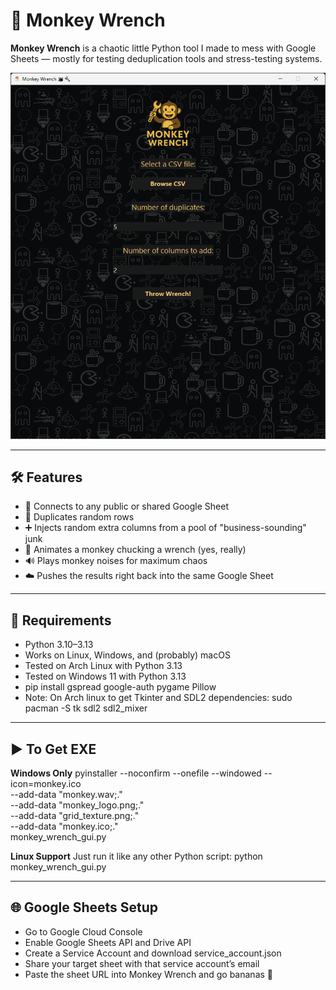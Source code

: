 # 🐒 Monkey Wrench

**Monkey Wrench** is a chaotic little Python tool I made to mess with Google Sheets — mostly for testing deduplication tools and stress-testing systems.

![screenshot](image.png)

---

## 🛠 Features

- 🔗 Connects to any public or shared Google Sheet
- 🔁 Duplicates random rows
- ➕ Injects random extra columns from a pool of "business-sounding" junk
- 🐒 Animates a monkey chucking a wrench (yes, really)
- 🔊 Plays monkey noises for maximum chaos
- ☁️ Pushes the results right back into the same Google Sheet

---

## 🧰 Requirements

- Python 3.10–3.13
- Works on Linux, Windows, and (probably) macOS
- Tested on Arch Linux with Python 3.13
- Tested on Windows 11 with Python 3.13
- pip install gspread google-auth pygame Pillow
- Note: On Arch linux to get Tkinter and SDL2 dependencies: sudo pacman -S tk sdl2 sdl2_mixer

---

## ▶️ To Get EXE

**Windows Only**
pyinstaller --noconfirm --onefile --windowed --icon=monkey.ico \
  --add-data "monkey.wav;." \
  --add-data "monkey_logo.png;." \
  --add-data "grid_texture.png;." \
  --add-data "monkey.ico;." \
  monkey_wrench_gui.py

**Linux Support**
Just run it like any other Python script: python monkey_wrench_gui.py

---

## 🌐 Google Sheets Setup

- Go to Google Cloud Console
- Enable Google Sheets API and Drive API
- Create a Service Account and download service_account.json
- Share your target sheet with that service account’s email
- Paste the sheet URL into Monkey Wrench and go bananas 🐒
